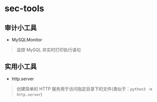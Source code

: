 # sec-tools
## 审计小工具
-  MySQLMonitor
> 监控 MySQL 并实时打印执行语句

## 实用小工具
-  http.server
> 创建简单的 HTTP 服务用于访问指定目录下的文件(类似于：`python3 -m http.server`)
